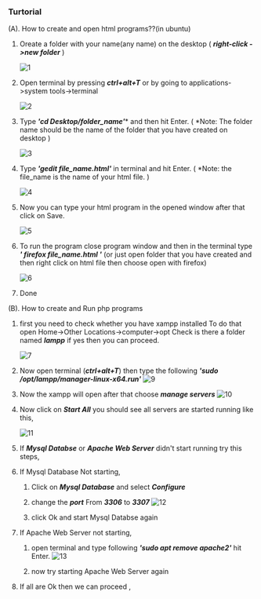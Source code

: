 ### Turtorial
(A). How to create and open html programs??(in ubuntu)

1. Oreate a folder with your name(any name) on the desktop 
 ( ***right-click ->new folder*** )
   
   ![1](https://user-images.githubusercontent.com/101159818/227761929-2971b3af-6e0d-4746-96a1-6a9f8c30c08d.png)
2. Open terminal by pressing ***ctrl+alt+T*** or by going to applications->system tools->terminal
 
   ![2](https://user-images.githubusercontent.com/101159818/227762004-680d18bf-1944-49b5-813f-1f4eba778e9d.png)
3. Type ***'cd Desktop/folder_name'**** and then hit Enter.
  ( *Note: The folder name should be the name of the folder that you have created on desktop )
   
   ![3](https://user-images.githubusercontent.com/101159818/227762116-280a86de-e3bb-488a-84d0-10679e963449.png)
4. Type ***'gedit file_name.html'*** in terminal and hit Enter. ( *Note: the file_name is the name of your html file. )

   ![4](https://user-images.githubusercontent.com/101159818/227762211-2b6e944d-5533-4678-b787-47785d9c1714.png)
5. Now you can type your html program in the opened window after that click on Save.
   
   ![5](https://user-images.githubusercontent.com/101159818/227762276-8c53b05e-64b4-41ab-b451-ae93a830a84b.png)
6. To run the program close program window and then in the terminal type ***' firefox file_name.html '***
   (or just open folder that you have created and then right click on html file then choose open with firefox)
   
   ![6](https://user-images.githubusercontent.com/101159818/227762388-4231fd09-f92b-46c5-99dc-42869b005a39.png)
   
7. Done

(B). How to create and Run php programs
 
1. first you need to check whether you have xampp installed
   To do that open Home->Other Locations->computer->opt
   Check is there a folder named ***lampp*** if yes then you can proceed.
   
   ![7](https://user-images.githubusercontent.com/101159818/227763659-4ccbd3f9-b2f5-4fa4-80e6-25a77afa889e.png)
2. Now open terminal (***ctrl+alt+T***) then type the following ***'sudo /opt/lampp/manager-linux-x64.run'***
   ![9](https://user-images.githubusercontent.com/101159818/227763812-2f225c73-9642-42a4-933a-fb17cc18698a.png)

3. Now the xampp will open after that choose ***manage servers***
   ![10](https://user-images.githubusercontent.com/101159818/227763870-242b23b6-54bf-403c-9c47-3f0d7e03606c.png)
4. Now click on ***Start All*** you should see all servers are started running like this,
   
   ![11](https://user-images.githubusercontent.com/101159818/227763969-79a11772-0fba-4ca5-ac0e-329525d0598c.png)
   
5. If ***Mysql Databse*** or ***Apache Web Server*** didn't start running try this steps,
6. 
   If Mysql Database Not starting,
      1) Click on ***Mysql Database*** and select ***Configure***
      2) change the ***port*** From ***3306*** to ***3307***
      ![12](https://user-images.githubusercontent.com/101159818/227764205-8b970eea-6252-4fa8-8f3c-bcb9c5c843ae.png)

      3) click Ok and start Mysql Databse again
7. If Apache Web Server not starting,
   1) open terminal and type following ***'sudo apt remove apache2'*** hit Enter.
   ![13](https://user-images.githubusercontent.com/101159818/227764564-80780855-19b1-4671-8131-f68a9d1ce669.png)

   3) now try starting Apache Web Server again
8. If all are Ok then we can proceed , 
